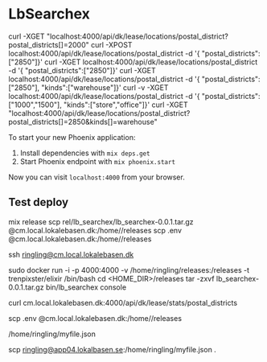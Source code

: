 # LbSearchex


curl -XGET "localhost:4000/api/dk/lease/locations/postal_district?postal_districts\[\]=2000"
curl -XPOST localhost:4000/api/dk/lease/locations/postal_district -d '{ "postal_districts":["2850"]}'
curl -XGET localhost:4000/api/dk/lease/locations/postal_district -d '{ "postal_districts":["2850"]}'
curl -XGET localhost:4000/api/dk/lease/locations/postal_district -d '{ "postal_districts":["2850"], "kinds":["warehouse"]}'
curl -v -XGET localhost:4000/api/dk/lease/locations/postal_district -d '{ "postal_districts":["1000","1500"], "kinds":["store","office"]}'
curl -XGET "localhost:4000/api/dk/lease/locations/postal_district?postal_districts\[\]=2850&kinds\[\]=warehouse"

To start your new Phoenix application:

1. Install dependencies with `mix deps.get`
2. Start Phoenix endpoint with `mix phoenix.start`

Now you can visit `localhost:4000` from your browser.

## Test deploy

mix release
scp rel/lb_searchex/lb_searchex-0.0.1.tar.gz <user>@cm.local.lokalebasen.dk:/home/<user>/releases
scp .env <user>@cm.local.lokalebasen.dk:/home/<user>/releases

ssh ringling@cm.local.lokalebasen.dk

sudo docker run -i -p 4000:4000 -v /home/ringling/releases:/releases -t trenpixster/elixir /bin/bash
cd <HOME_DIR>/releases
tar -zxvf lb_searchex-0.0.1.tar.gz
bin/lb_searchex console

curl cm.local.lokalebasen.dk:4000/api/dk/lease/stats/postal_districts


scp .env <user>@cm.local.lokalebasen.dk:/home/<user>/releases

/home/ringling/myfile.json


scp ringling@app04.lokalbasen.se:/home/ringling/myfile.json .
